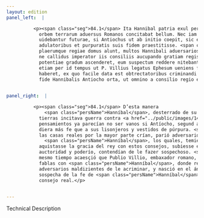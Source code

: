 ```yaml
---
layout: edition
panel_left:  |

          <p><span class="seg">84.1</span> Ita Hannibal patria exul per totum
            orbem terrarum aduersus Romanos concitabat bellum. Nec iam inanes eae cogitationes
            uidebantur futurae, si Antiochus ut ab initio coepit, sic etiam postea ei magis quam
            adulatoribus et purpuratis suis fidem praestitisse. <span class="seg">2</span> Sed inuidia quam
            plaerumque regiae domus alunt, multos Hannibali aduersarios peperit, qui cum uererentur,
            ne callidus imperator iis consiliis aucupando gratiam regis in maximum auctoritatis et
            potentiae gradum ascenderet, eum suspectum reddere nitebantur. <span class="seg">3</span> Accidit
            etiam per id tempus ut P. Villius legatus Ephesum ueniens frequentem cum Poeno sermonem
            haberet, ex quo facile data est obtrectatoribus criminandi facultas et tanta suspicio de
            fide Hannibalis Antiocho orta, ut omnino a consilio regio excluderetur.</p>
        

panel_right:  |

          <p><span class="seg">84.1</span> D’esta manera
              <span class="persName">Hanníbal</span>, desterrado de su patria, por todo el çircuyto de las
            tierras incitava guerra contra <a href="../public/images/1491/179v.png" target="new"><img src="../public/images/1491/1491.jpg"/></a>[179v,b] los romanos; y aquestos sus
            pensamientos ya parecían no ser vanos si Antíocho, segund avía començado, después le
            diera más fe que a sus lisonjeros y vestidos de púrpura. <span class="seg">2</span> Mas la invidia que
            las casas reales por la mayor parte crían, parió adversarios a
              <span class="persName">Hanníbal</span>, los quales, temiendo que tan cauteloso capitán, si
            aquistasse la gracia del rey con estos consejos, subiesse en muy alto grado de
            auctoridad y poderío, contendían de le fazer sospechoso. <span class="seg">3</span> Assí mesmo, en el
            mesmo tiempo acaesçió que Publio Villio, embaxador romano, vino a Épheso y ovo muchas
            fablas con <span class="persName">Hanníbal</span>, donde resultó ligera facultad a los
            adversarios maldizientes de le acriminar, y nasció en el ánimo de Anthíoco tanta
            sospecha de la fe de <span class="persName">Hanníbal</span>, que del todo fue excludido del
            consejo real.</p>
        

---
```


Technical Description 